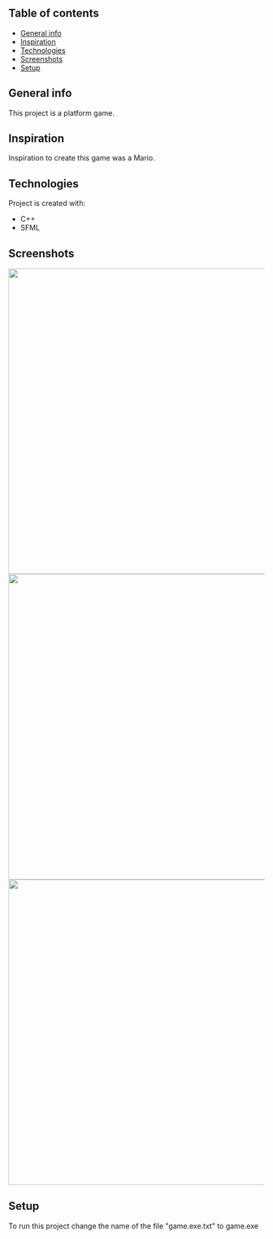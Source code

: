 ## Table of contents
* [General info](#general-info)
* [Inspiration](#inspiration)
* [Technologies](#technologies)
* [Screenshots](#screenshots)
* [Setup](#setup)

## General info
This project is a platform game.
    
## Inspiration
Inspiration to create this game was a Mario.
  
## Technologies
Project is created with:
* C++
* SFML

## Screenshots
<img src="https://user-images.githubusercontent.com/56563209/160710092-f3c81289-9963-4856-9e87-5b9dd1706008.png" width="600">

<img src="https://user-images.githubusercontent.com/56563209/160710196-0750b59f-a981-4a60-96a8-46a7e900c575.png" width="600">

<img src="https://user-images.githubusercontent.com/56563209/160710237-d64425b1-7983-471e-81d8-f17ca9f2408a.png" width="600">

## Setup
To run this project change the name of the file "game.exe.txt" to game.exe
